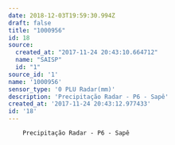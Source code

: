 ```yaml
---
date: 2018-12-03T19:59:30.994Z
draft: false
title: "1000956"
id: 18
source:
  created_at: "2017-11-24 20:43:10.664712"
  name: "SAISP"
  id: "1"
source_id: '1'
name: '1000956'
sensor_type: '0 PLU Radar(mm)'
description: 'Precipitação Radar - P6 - Sapê'
created_at: '2017-11-24 20:43:12.977433'
id: '18'
---
```

		Precipitação Radar - P6 - Sapê